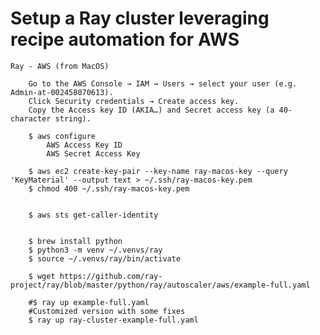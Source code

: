 # Setup a Ray cluster leveraging recipe automation for AWS
	Ray - AWS (from MacOS)
		
		Go to the AWS Console → IAM → Users → select your user (e.g. Admin-at-002458070613).
		Click Security credentials → Create access key.
		Copy the Access key ID (AKIA…) and Secret access key (a 40-character string).

		$ aws configure
			AWS Access Key ID
			AWS Secret Access Key

		$ aws ec2 create-key-pair --key-name ray-macos-key --query 'KeyMaterial' --output text > ~/.ssh/ray-macos-key.pem
		$ chmod 400 ~/.ssh/ray-macos-key.pem


		$ aws sts get-caller-identity


		$ brew install python
		$ python3 -m venv ~/.venvs/ray
		$ source ~/.venvs/ray/bin/activate

		$ wget https://github.com/ray-project/ray/blob/master/python/ray/autoscaler/aws/example-full.yaml
		
        #$ ray up example-full.yaml
        #Customized version with some fixes
        $ ray up ray-cluster-example-full.yaml
